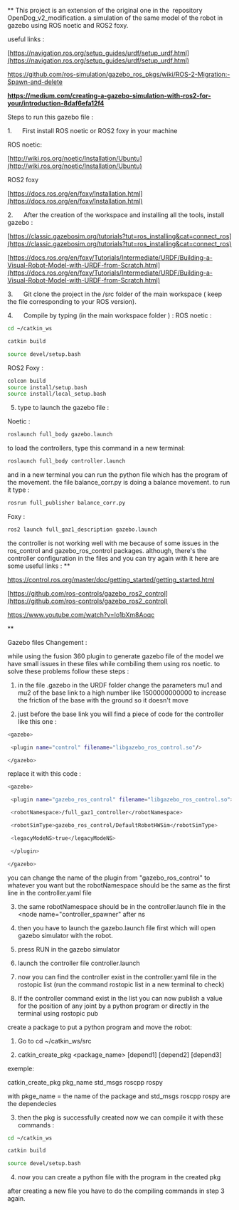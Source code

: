 **
This project is an extension of the original one in the  repository OpenDog_v2_modification. a simulation of the same model of the robot in gazebo using ROS noetic and ROS2 foxy.


useful links :


[https://navigation.ros.org/setup_guides/urdf/setup_urdf.html](https://navigation.ros.org/setup_guides/urdf/setup_urdf.html)

https://github.com/ros-simulation/gazebo_ros_pkgs/wiki/ROS-2-Migration:-Spawn-and-delete

**https://medium.com/creating-a-gazebo-simulation-with-ros2-for-your/introduction-8daf6efa12f4**

Steps to run this gazebo file :

1.      First install ROS noetic or ROS2 foxy in your machine

ROS noetic:

[http://wiki.ros.org/noetic/Installation/Ubuntu](http://wiki.ros.org/noetic/Installation/Ubuntu)

ROS2 foxy

[https://docs.ros.org/en/foxy/Installation.html](https://docs.ros.org/en/foxy/Installation.html)

2.      After the creation of the workspace and installing all the tools, install gazebo :

[https://classic.gazebosim.org/tutorials?tut=ros_installing&cat=connect_ros](https://classic.gazebosim.org/tutorials?tut=ros_installing&cat=connect_ros)

[https://docs.ros.org/en/foxy/Tutorials/Intermediate/URDF/Building-a-Visual-Robot-Model-with-URDF-from-Scratch.html](https://docs.ros.org/en/foxy/Tutorials/Intermediate/URDF/Building-a-Visual-Robot-Model-with-URDF-from-Scratch.html)

3.      Git clone the project in the /src folder of the main workspace ( keep the file corresponding to your ROS version).

4.      Compile by typing (in the main workspace folder ) :
			ROS noetic :
```bash
cd ~/catkin_ws

catkin build 

source devel/setup.bash

```

ROS2 Foxy :
	  
```bash
colcon build 
source install/setup.bash
source install/local_setup.bash

``` 

5. type to launch the gazebo file :

Noetic :
```bash
roslaunch full_body gazebo.launch

``` 
to load the controllers, type this command in a new terminal:

```bash
roslaunch full_body controller.launch

``` 
and in a new terminal you can run the python file which has the program of the movement. the file balance_corr.py is doing a balance movement. to run it type :

```bash
rosrun full_publisher balance_corr.py

``` 


Foxy :

```bash
ros2 launch full_gaz1_description gazebo.launch

``` 

the controller is not working well with me because of some issues in the ros_control and gazebo_ros_control packages. although, there's the controller configuration in the files and you can try again with it here are some useful links :
**

https://control.ros.org/master/doc/getting_started/getting_started.html

[https://github.com/ros-controls/gazebo_ros2_control](https://github.com/ros-controls/gazebo_ros2_control)

  

https://www.youtube.com/watch?v=lo1bXm8Aoqc

**





Gazebo files Changement :

while using the fusion 360 plugin to generate gazebo file of the model we have small issues in these files while combiling them using ros noetic. to solve these problems follow these steps :
  

1.  in the file .gazebo in the URDF folder change the parameters mu1 and mu2 of the base link to a high number like 1500000000000 to increase the friction of the base with the ground so it doesn't move
    
2.  just before the base link you will find a piece of code for the controller like this one :
    
```bash
<gazebo>

 <plugin name="control" filename="libgazebo_ros_control.so"/>

</gazebo>

``` 
  

replace it with this code :

  
```bash
<gazebo>

 <plugin name="gazebo_ros_control" filename="libgazebo_ros_control.so">

 <robotNamespace>/full_gaz1_controller</robotNamespace>

 <robotSimType>gazebo_ros_control/DefaultRobotHWSim</robotSimType>

 <legacyModeNS>true</legacyModeNS>

 </plugin>

</gazebo>
```
  

you can change the name of the plugin from "gazebo_ros_control" to whatever you want but the robotNamespace should be the same as the first line in the controller.yaml file 

  

3.  the same robotNamespace should be in the controller.launch file in the <node name="controller_spawner" after ns 
    
4.  then you have to launch the gazebo.launch file first which will open gazebo simulator with the robot.
    
5.  press RUN in the gazebo simulator 
    
6.  launch the controller file controller.launch
    
7.  now you can find the controller exist in the controller.yaml file in the rostopic list (run the command rostopic list in a new terminal to check) 
    
8.  If the controller command exist in the list you can now publish a value for the position of any joint by a python program or directly in the terminal using rostopic pub 
    

  

create a package to put a python program and move the robot:

  

1.  Go to cd ~/catkin_ws/src
    
2.  catkin_create_pkg <package_name> [depend1] [depend2] [depend3]
    

exemple:

catkin_create_pkg pkg_name std_msgs roscpp rospy 

with pkge_name = the name of the package and std_msgs roscpp rospy are the dependecies 

  

3.  then the pkg is successfully created now we can compile it with these commands :
    
```bash
cd ~/catkin_ws

catkin build 

source devel/setup.bash

```

4.  now you can create a python file with the program in the created pkg 
    

after creating a new file you have to do the compiling commands in step 3 again.

  
  
